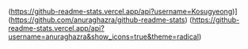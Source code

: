 (https://github-readme-stats.vercel.app/api?username=Kosugyeong)](https://github.com/anuraghazra/github-readme-stats)
(https://github-readme-stats.vercel.app/api?username=anuraghazra&show_icons=true&theme=radical)
